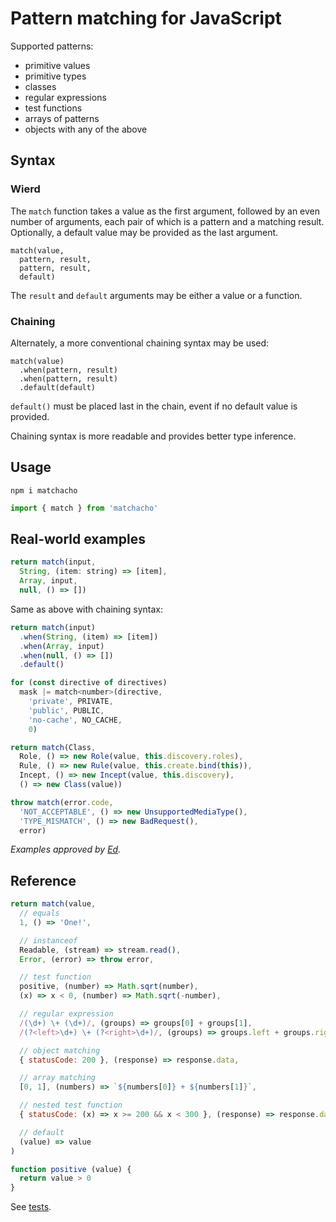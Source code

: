 # Pattern matching for JavaScript

Supported patterns:

- primitive values
- primitive types
- classes
- regular expressions
- test functions
- arrays of patterns
- objects with any of the above

## Syntax

### Wierd

The `match` function takes a value as the first argument,
followed by an even number of arguments, each pair of which is a pattern and a matching result.
Optionally, a default value may be provided as the last argument.

```
match(value,
  pattern, result,
  pattern, result,
  default)
```

The `result` and `default` arguments may be either a value or a function.

### Chaining

Alternately, a more conventional chaining syntax may be used:

```
match(value)
  .when(pattern, result)
  .when(pattern, result)
  .default(default)
```

`default()` must be placed last in the chain, event if no default value is provided.

Chaining syntax is more readable and provides better type inference.

## Usage

```shell
npm i matchacho
```

```javascript
import { match } from 'matchacho'
```

## Real-world examples

```javascript
return match(input,
  String, (item: string) => [item],
  Array, input,
  null, () => [])
```

Same as above with chaining syntax:

```javascript
return match(input)
  .when(String, (item) => [item])
  .when(Array, input)
  .when(null, () => [])
  .default()
```

```javascript
for (const directive of directives)
  mask |= match<number>(directive,
    'private', PRIVATE,
    'public', PUBLIC,
    'no-cache', NO_CACHE,
    0)
```

```javascript
return match(Class,
  Role, () => new Role(value, this.discovery.roles),
  Rule, () => new Rule(value, this.create.bind(this)),
  Incept, () => new Incept(value, this.discovery),
  () => new Class(value))
```

```javascript
throw match(error.code,
  'NOT_ACCEPTABLE', () => new UnsupportedMediaType(),
  'TYPE_MISMATCH', () => new BadRequest(),
  error)
```

_Examples approved by [Ed](https://github.com/Gems)._

## Reference

```javascript
return match(value,
  // equals
  1, () => 'One!',

  // instanceof
  Readable, (stream) => stream.read(),
  Error, (error) => throw error,

  // test function
  positive, (number) => Math.sqrt(number),
  (x) => x < 0, (number) => Math.sqrt(-number),

  // regular expression
  /(\d+) \+ (\d+)/, (groups) => groups[0] + groups[1],
  /(?<left>\d+) \+ (?<right>\d+)/, (groups) => groups.left + groups.right,

  // object matching
  { statusCode: 200 }, (response) => response.data,

  // array matching
  [0, 1], (numbers) => `${numbers[0]} + ${numbers[1]}`,

  // nested test function
  { statusCode: (x) => x >= 200 && x < 300 }, (response) => response.data,

  // default
  (value) => value
)

function positive (value) {
  return value > 0
}
```

See [tests](source/match.test.ts).
